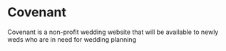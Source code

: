 # Covenant
Covenant is a non-profit wedding website that will be available to newly weds who are in need for wedding planning

